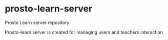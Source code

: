 # prosto-learn-server
Prosto Learn server repository

Prosto-learn server is created for managing users and teachers interaction     
